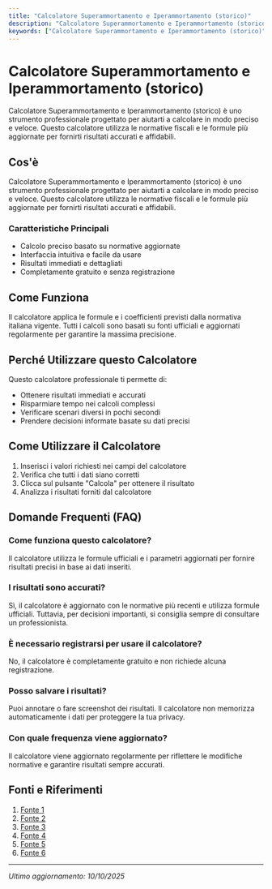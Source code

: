 ```yaml
---
title: "Calcolatore Superammortamento e Iperammortamento (storico)"
description: "Calcolatore Superammortamento e Iperammortamento (storico) è uno strumento professionale progettato per aiutarti a calcolare in modo preciso e veloce. Questo calcolatore utilizza le normative fiscali e le formule più aggiornate per fornirti risultati accurati e affidabili."
keywords: ["Calcolatore Superammortamento e Iperammortamento (storico)", "calcolatore", "calcolo online"]
---
```


# Calcolatore Superammortamento e Iperammortamento (storico)

Calcolatore Superammortamento e Iperammortamento (storico) è uno strumento professionale progettato per aiutarti a calcolare in modo preciso e veloce. Questo calcolatore utilizza le normative fiscali e le formule più aggiornate per fornirti risultati accurati e affidabili.

## Cos'è

Calcolatore Superammortamento e Iperammortamento (storico) è uno strumento professionale progettato per aiutarti a calcolare in modo preciso e veloce. Questo calcolatore utilizza le normative fiscali e le formule più aggiornate per fornirti risultati accurati e affidabili.

### Caratteristiche Principali

- Calcolo preciso basato su normative aggiornate
- Interfaccia intuitiva e facile da usare
- Risultati immediati e dettagliati
- Completamente gratuito e senza registrazione

## Come Funziona

Il calcolatore applica le formule e i coefficienti previsti dalla normativa italiana vigente. Tutti i calcoli sono basati su fonti ufficiali e aggiornati regolarmente per garantire la massima precisione.

## Perché Utilizzare questo Calcolatore

Questo calcolatore professionale ti permette di:

- Ottenere risultati immediati e accurati
- Risparmiare tempo nei calcoli complessi
- Verificare scenari diversi in pochi secondi
- Prendere decisioni informate basate su dati precisi

## Come Utilizzare il Calcolatore

1. Inserisci i valori richiesti nei campi del calcolatore
2. Verifica che tutti i dati siano corretti
3. Clicca sul pulsante "Calcola" per ottenere il risultato
4. Analizza i risultati forniti dal calcolatore

## Domande Frequenti (FAQ)

### Come funziona questo calcolatore?

Il calcolatore utilizza le formule ufficiali e i parametri aggiornati per fornire risultati precisi in base ai dati inseriti.

### I risultati sono accurati?

Sì, il calcolatore è aggiornato con le normative più recenti e utilizza formule ufficiali. Tuttavia, per decisioni importanti, si consiglia sempre di consultare un professionista.

### È necessario registrarsi per usare il calcolatore?

No, il calcolatore è completamente gratuito e non richiede alcuna registrazione.

### Posso salvare i risultati?

Puoi annotare o fare screenshot dei risultati. Il calcolatore non memorizza automaticamente i dati per proteggere la tua privacy.

### Con quale frequenza viene aggiornato?

Il calcolatore viene aggiornato regolarmente per riflettere le modifiche normative e garantire risultati sempre accurati.

## Fonti e Riferimenti

1. [Fonte 1](https://www.innovationpost.it/attualita/industria-4-0/foglio-calcolo-iperammortamento/)
2. [Fonte 2](https://www.fiscoetasse.com/approfondimenti/12357-super-ammortamento-come-funziona-e-casi-pratici.html)
3. [Fonte 3](https://www.societaria.it/societa/fisco/ammortamenti/iper-ammortamento-333847/)
4. [Fonte 4](https://www.reteagevolazioni.it/industria40n/)
5. [Fonte 5](https://www.efracom.com/news/41-calcola-il-super-ammortamento-del-130)
6. [Fonte 6](https://www.bpexcel.it/calcolo-super-ammortamento-modello-excel/)

---

*Ultimo aggiornamento: 10/10/2025*
